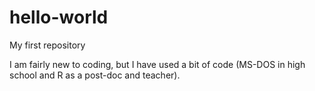 # hello-world
My first repository

I am fairly new to coding, but I have used a bit of code (MS-DOS in high school and R as a post-doc and teacher).
